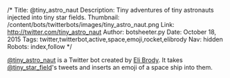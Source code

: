 /*
Title: @tiny_astro_naut
Description: Tiny adventures of tiny astronauts injected into tiny star fields.
Thumbnail: /content/bots/twitterbots/images/tiny_astro_naut.png
Link: http://twitter.com/tiny_astro_naut
Author: botsheeter.py
Date: October 18, 2015
Tags: twitter,twitterbot,active,space,emoji,rocket,elibrody
Nav: hidden
Robots: index,follow
*/

[@tiny_astro_naut](https://twitter.com/tiny_astro_naut) is a Twitter bot created by [Eli Brody](https://twitter.com/elibrody). It takes [@tiny_star_field](/bots/twitterbots/tiny_star_field)'s tweets and inserts an emoji of a space ship into them.
